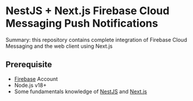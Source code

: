 # NestJS + Next.js Firebase Cloud Messaging Push Notifications

Summary: this repository contains complete integration of Firebase Cloud Messaging and the web client using Next.js

## Prerequisite

- [Firebase](https://firebase.google.com/) Account
- Node.js v18+
- Some fundamentals knowledge of [NestJS](https://nestjs.com/) and [Next.js](https://nextjs.org/)